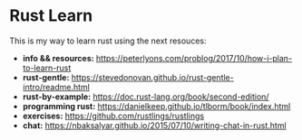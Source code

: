 Rust Learn
===

This is my way to learn rust using the next resouces:

- __info && resources:__ https://peterlyons.com/problog/2017/10/how-i-plan-to-learn-rust
- __rust-gentle:__ https://stevedonovan.github.io/rust-gentle-intro/readme.html
- __rust-by-example:__ https://doc.rust-lang.org/book/second-edition/
- __programming rust:__ https://danielkeep.github.io/tlborm/book/index.html
- __exercises:__ https://github.com/rustlings/rustlings
- __chat:__ https://nbaksalyar.github.io/2015/07/10/writing-chat-in-rust.html